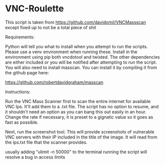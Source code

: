# VNC-Roulette
This script is taken from https://github.com/davidomil/VNCMassscan except fixed up to not be a total piece of shit

Requirements:

Python will tell you what to install when you attempt to run the scripts. Please use a venv environment when running these. Install in the environment using pip both vncdotool and twisted. The other dependencies are either included or you will be notified after attempting to run the script. You will also need to install masscan. You can install it by compiling it from the github page here:

https://github.com/robertdavidgraham/masscan

Instructions:

Run the VNC Mass Scanner first to scan the entire internet for available VNC Ips. It'll add them to a .txt file. The script has no option to resume, and it shouldn't need an option as you can bang this out easily in an hour. Change the rate if necessary, it is preset to a gignatic value so it goes as fast as possible.

Next, run the screenshot tool. This will provide screenshots of vulnerable VNC servers with their IP included in the title of the image. It will read from the ips.txt file that the scanner provides.

usually adding "ulimit -n 50000" to the terminal running the script will resolve a bug in access limits

